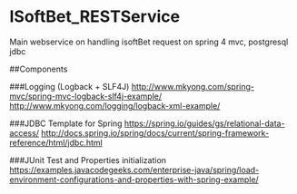 # ISoftBet_RESTService
Main webservice on handling isoftBet request on spring 4 mvc, postgresql jdbc

##Components

###Logging (Logback + SLF4J)
  http://www.mkyong.com/spring-mvc/spring-mvc-logback-slf4j-example/
  http://www.mkyong.com/logging/logback-xml-example/


###JDBC Template for Spring
https://spring.io/guides/gs/relational-data-access/
http://docs.spring.io/spring/docs/current/spring-framework-reference/html/jdbc.html


###JUnit Test and Properties initialization
  https://examples.javacodegeeks.com/enterprise-java/spring/load-environment-configurations-and-properties-with-spring-example/
